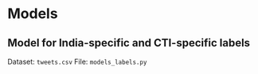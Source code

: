 # Models

## Model for India-specific and CTI-specific labels

Dataset: `tweets.csv`
File: `models_labels.py`
